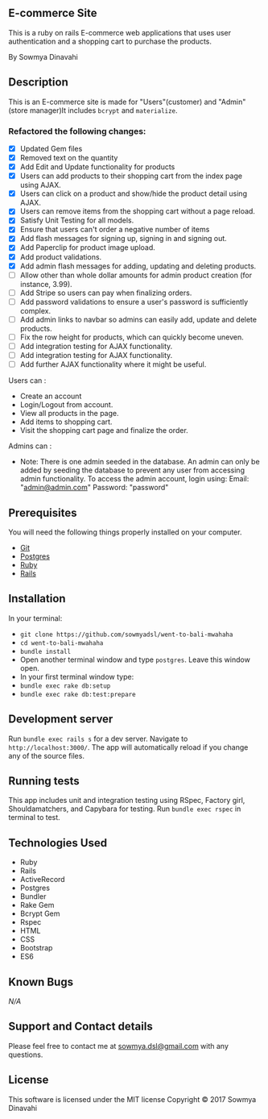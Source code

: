 ## E-commerce Site

This is a ruby on rails E-commerce web applications that uses user authentication and a shopping cart to purchase the products.

By Sowmya Dinavahi

## Description
This is an E-commerce site is made for "Users"(customer) and "Admin" (store manager)It includes `bcrypt` and `materialize`.

### Refactored the following changes:

- [x] Updated Gem files
- [x] Removed text on the quantity
- [x] Add Edit and Update functionality for products
- [x] Users can add products to their shopping cart from the index page using AJAX.
- [x] Users can click on a product and show/hide the product detail using AJAX.
- [x] Users can remove items from the shopping cart without a page reload.
- [x] Satisfy Unit Testing for all models.
- [x] Ensure that users can't order a negative number of items
- [x] Add flash messages for signing up, signing in and signing out.
- [x] Add Paperclip for product image upload.
- [x] Add product validations.
- [x] Add admin flash messages for adding, updating and deleting products.
- [ ] Allow other than whole dollar amounts for admin product creation (for instance, 3.99).
- [ ] Add Stripe so users can pay when finalizing orders.
- [ ] Add password validations to ensure a user's password is sufficiently complex.
- [ ] Add admin links to navbar so admins can easily add, update and delete products.
- [ ] Fix the row height for products, which can quickly become uneven.
- [ ] Add integration testing for AJAX functionality.
- [ ] Add integration testing for AJAX functionality.
- [ ] Add further AJAX functionality where it might be useful.

Users can :
* Create an account
* Login/Logout from account.
* View all products in the page.
* Add items to shopping cart.
* Visit the shopping cart page and finalize the order.

Admins can :
* Note: There is one admin seeded in the database. An admin can only be added by seeding the database to prevent any user from accessing admin functionality. To access the admin account, login using:
Email: "admin@admin.com" Password: "password"


## Prerequisites

You will need the following things properly installed on your computer.

* [Git](https://git-scm.com/)
* [Postgres](https://www.postgresql.org/)
* [Ruby](https://www.ruby-lang.org/en/downloads/)
* [Rails](http://rubyonrails.org/)

## Installation

In your terminal:
* `git clone https://github.com/sowmyadsl/went-to-bali-mwahaha`
* `cd went-to-bali-mwahaha`
* `bundle install`
* Open another terminal window and type `postgres`.  Leave this window open.
* In your first terminal window type:
* `bundle exec rake db:setup`
* `bundle exec rake db:test:prepare`

## Development server

Run `bundle exec rails s` for a dev server. Navigate to `http://localhost:3000/`. The app will automatically reload if you change any of the source files.


## Running tests

This app includes unit and integration testing using RSpec, Factory girl, Shouldamatchers, and Capybara for testing.
Run `bundle exec rspec` in terminal to test.

## Technologies Used

* Ruby
* Rails
* ActiveRecord
* Postgres
* Bundler
* Rake Gem
* Bcrypt Gem
* Rspec
* HTML
* CSS
* Bootstrap
* ES6

## Known Bugs
_N/A_

## Support and Contact details

Please feel free to contact me at sowmya.dsl@gmail.com with any questions.

## License

This software is licensed under the MIT license Copyright © 2017 Sowmya Dinavahi
